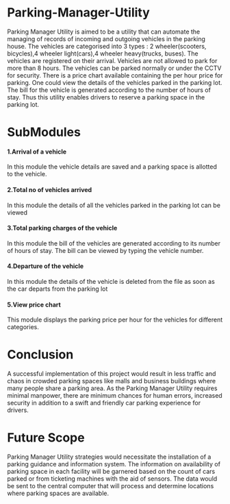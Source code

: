 # Parking-Manager-Utility
Parking Manager Utility is aimed to be a utility that can automate the managing of records of incoming and outgoing vehicles in the parking house.
The vehicles are categorised into 3 types : 2 wheeler(scooters, bicycles),4 wheeler light(cars),4 wheeler heavy(trucks, buses). The vehicles are registered on their arrival. Vehicles are not allowed to park for more than 8 hours. The vehicles can be parked normally or under the CCTV for security. There is a price chart available containing the per hour price for parking. One could view the details of the vehicles parked in the parking lot. The bill for the vehicle is generated according to the number of hours of stay. 
Thus this utility enables drivers to reserve a parking space in the parking lot.

# SubModules
#### 1.Arrival of a vehicle
In this module the vehicle details are saved and a parking space is allotted to the vehicle.

#### 2.Total no of vehicles arrived
In this module the details of  all the vehicles parked in the parking lot can be viewed 

#### 3.Total parking charges of the vehicle
In this module the bill of the vehicles are generated according to its number of hours of stay. The bill can be viewed by typing the vehicle number. 

#### 4.Departure of the vehicle
In this module the details of the vehicle is deleted from the file as soon as the car departs from the parking lot

#### 5.View price chart
This module displays the parking price per hour for the vehicles for different categories. 

# Conclusion
A successful implementation of this project would result in less traffic and chaos in crowded parking spaces like malls and business buildings where many people share a parking area. 
As the Parking Manager Utility  requires minimal manpower, there are minimum chances for human errors, increased security in addition to a swift and friendly car parking experience for drivers. 

# Future Scope
Parking Manager Utility strategies would necessitate the installation of a parking guidance and information system. 
The information on availability of parking space in each facility will be garnered based on the count of cars parked or from ticketing machines with the aid of sensors. The data would be sent to the central computer that will process and determine locations where parking spaces are available.
